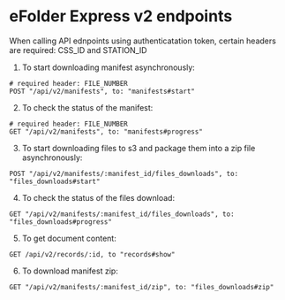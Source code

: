 # eFolder Express v2 endpoints

When calling API ednpoints using authenticatation token, certain headers are required: CSS_ID and STATION_ID

1. To start downloading manifest asynchronously:

```
# required header: FILE_NUMBER
POST "/api/v2/manifests", to: "manifests#start"
```

2. To check the status of the manifest:

```
# required header: FILE_NUMBER
GET "/api/v2/manifests", to: "manifests#progress"
```

3. To start downloading files to s3 and package them into a zip file asynchronously:

```
POST "/api/v2/manifests/:manifest_id/files_downloads", to: "files_downloads#start"
```

4. To check the status of the files download:

```
GET "/api/v2/manifests/:manifest_id/files_downloads", to: "files_downloads#progress"
```

5. To get document content:

```
GET /api/v2/records/:id, to "records#show"
```

6. To download manifest zip:

```
GET "/api/v2/manifests/:manifest_id/zip", to: "files_downloads#zip"
```


